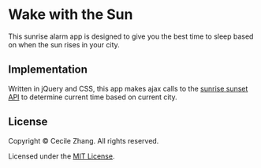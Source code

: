 # Wake with the Sun

This sunrise alarm app is designed to give you the best time to sleep based on when the sun rises in your city.

## Implementation
Written in jQuery and CSS, this app makes ajax calls to the [sunrise sunset API](https://sunrise-sunset.org/api) to determine current time based on current city.

## License

Copyright &copy; Cecile Zhang. All rights reserved.

Licensed under the [MIT License](./LICENSE).
